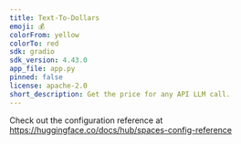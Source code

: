 ```yaml
---
title: Text-To-Dollars
emoji: 💰
colorFrom: yellow
colorTo: red
sdk: gradio
sdk_version: 4.43.0
app_file: app.py
pinned: false
license: apache-2.0
short_description: Get the price for any API LLM call.
---
```


Check out the configuration reference at https://huggingface.co/docs/hub/spaces-config-reference